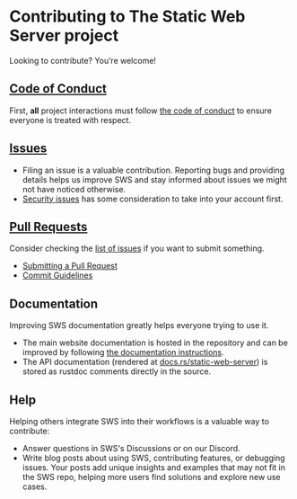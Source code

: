 # Contributing to The Static Web Server project

Looking to contribute? You’re welcome!

## [Code of Conduct](./docs/CODE_OF_CONDUCT.md)

First, **all** project interactions must follow [the code of conduct](./docs/CODE_OF_CONDUCT.md) to ensure everyone is treated with respect.

## [Issues](https://github.com/static-web-server/static-web-server/issues/new/choose)

- Filing an issue is a valuable contribution. Reporting bugs and providing details helps us improve SWS and stay informed about issues we might not have noticed otherwise.
- [Security issues](./SECURITY.md) has some consideration to take into your account first.

## [Pull Requests](./docs/PULL_REQUESTS.md)

Consider checking the [list of issues](https://github.com/static-web-server/static-web-server/issues) if you want to submit something.

- [Submitting a Pull Request](./docs/PULL_REQUESTS.md#submitting-a-pull-request)
- [Commit Guidelines](./docs/COMMITS.md)

## Documentation

Improving SWS documentation greatly helps everyone trying to use it.

- The main website documentation is hosted in the repository and can be improved by following [the documentation instructions](https://static-web-server.net/building-from-source/#building-documentation-from-source).
- The API documentation (rendered at [docs.rs/static-web-server](https://docs.rs/static-web-serve)) is stored as rustdoc comments directly in the source.

## Help

Helping others integrate SWS into their workflows is a valuable way to contribute:

- Answer questions in SWS's Discussions or on our Discord.
- Write blog posts about using SWS, contributing features, or debugging issues. Your posts add unique insights and examples that may not fit in the SWS repo, helping more users find solutions and explore new use cases.
